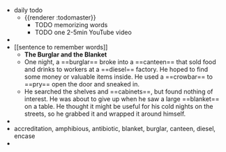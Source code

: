 - daily todo
	- {{renderer :todomaster}}
		- TODO memorizing words
		- TODO one 2-5min YouTube video
-
- [[sentence to remember words]]
	- **The Burglar and the Blanket**
	- One night, a ==burglar== broke into a ==canteen== that sold food and drinks to workers at a ==diesel== factory. He hoped to find some money or valuable items inside. He used a ==crowbar== to ==pry== open the door and sneaked in.
	- He searched the shelves and ==cabinets==, but found nothing of interest. He was about to give up when he saw a large ==blanket== on a table. He thought it might be useful for his cold nights on the streets, so he grabbed it and wrapped it around himself.
-
- accreditation, amphibious, antibiotic, blanket, burglar, canteen, diesel, encase
-